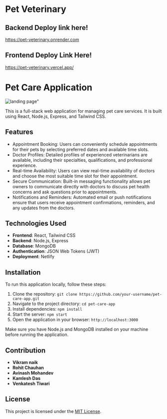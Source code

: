 
# Pet Veterinary

## Backend Deploy link here!
https://pet-veterinary.onrender.com

## Frontend Deploy Link Here!
https://pet-veterinary.vercel.app/

# Pet Care Application

![landing page](https://i.pinimg.com/736x/23/05/0c/23050cdce12d2968280e571276f65cdb.jpg)"

This is a full-stack web application for managing pet care services. It is built using React, Node.js, Express, and Tailwind CSS.

## Features

   - Appointment Booking: Users can conveniently schedule appointments for their pets by selecting preferred dates and available time slots.
   - Doctor Profiles: Detailed profiles of experienced veterinarians are available, including their specialties, qualifications, and professional experience.
   - Real-time Availability: Users can view real-time availability of doctors and choose the most suitable time slot for their appointment.
   - Secure Communication: Built-in messaging functionality allows pet owners to communicate directly with doctors to discuss pet health concerns and ask questions 
         prior to appointments.
   - Notifications and Reminders: Automated email or push notifications ensure that users receive appointment confirmations, reminders, and any updates from the doctors.

## Technologies Used

- **Frontend**: React, Tailwind CSS
- **Backend**: Node.js, Express
- **Database**: MongoDB
- **Authentication**: JSON Web Tokens (JWT)
- **Deployment**: Netlify

## Installation

To run this application locally, follow these steps:

1. Clone the repository: `git clone https://github.com/your-username/pet-care-app.git`
2. Navigate to the project directory: `cd pet-care-app`
3. Install dependencies: `npm install`
4. Start the server: `npm start`
5. Open the application in your browser: `http://localhost:3000`

Make sure you have Node.js and MongoDB installed on your machine before running the application.

## Contribution

- **Vikram naik**
- **Rohit Chauhan**
- **Avinash Mohandev**
- **Kamlesh Das**
- **Venkatesh Tiwari**



## License

This project is licensed under the [MIT License](LICENSE).

